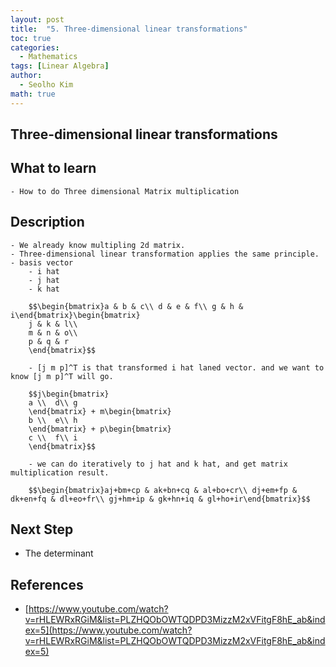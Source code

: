 ```yaml
---
layout: post
title:  "5. Three-dimensional linear transformations"
toc: true
categories: 
  - Mathematics
tags: [Linear Algebra]
author:
  - Seolho Kim
math: true
---
```

## Three-dimensional linear transformations

## What to learn 
    - How to do Three dimensional Matrix multiplication
## Description
    - We already know multipling 2d matrix.
    - Three-dimensional linear transformation applies the same principle.
    - basis vector
        - i hat
        - j hat
        - k hat

        $$\begin{bmatrix}a & b & c\\ d & e & f\\ g & h & i\end{bmatrix}\begin{bmatrix}
        j & k & l\\ 
        m & n & o\\ 
        p & q & r
        \end{bmatrix}$$

        - [j m p]^T is that transformed i hat laned vector. and we want to know [j m p]^T will go.

        $$j\begin{bmatrix}
        a \\  d\\ g
        \end{bmatrix} + m\begin{bmatrix}
        b \\  e\\ h
        \end{bmatrix} + p\begin{bmatrix}
        c \\  f\\ i
        \end{bmatrix}$$

        - we can do iteratively to j hat and k hat, and get matrix multiplication result.

        $$\begin{bmatrix}aj+bm+cp & ak+bn+cq & al+bo+cr\\ dj+em+fp & dk+en+fq & dl+eo+fr\\ gj+hm+ip & gk+hn+iq & gl+ho+ir\end{bmatrix}$$

## Next Step
- The determinant
## References
- [https://www.youtube.com/watch?v=rHLEWRxRGiM&list=PLZHQObOWTQDPD3MizzM2xVFitgF8hE_ab&index=5](https://www.youtube.com/watch?v=rHLEWRxRGiM&list=PLZHQObOWTQDPD3MizzM2xVFitgF8hE_ab&index=5)